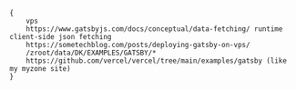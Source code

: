     {
        vps
        https://www.gatsbyjs.com/docs/conceptual/data-fetching/ runtime client-side json fetching
        https://sometechblog.com/posts/deploying-gatsby-on-vps/
        /zroot/data/DK/EXAMPLES/GATSBY/*
        https://github.com/vercel/vercel/tree/main/examples/gatsby (like my myzone site)
    }
